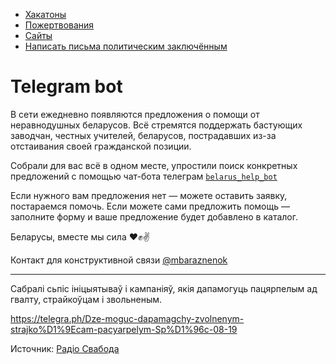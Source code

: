 - [Хакатоны](./hackathons.md)
- [Пожертвования](./donations.md)
- [Сайты](./websites)
- [Написать письма политическим заключённым](./letters-to-prisoners.md)

# Telegram bot

В сети ежедневно появляются предложения о помощи от неравнодушных беларусов. Всё стремятся поддержать бастующих заводчан, честных учителей, беларусов, пострадавших из-за отстаивания своей гражданской позиции. 

Собрали для вас всё в одном месте, упростили поиск конкретных предложений с помощью чат-бота телеграм [`belarus_help_bot`](https://t.me/belarus_help_bot)

Если нужного вам предложения нет — можете оставить заявку, постараемся помочь. 
Если можете сами предложить помощь — заполните форму и ваше предложение будет добавлено в каталог.

Беларусы, вместе мы сила ❤️✊✌️

Контакт для конструктивной связи [@mbaraznenok](https:/t.me/mbaraznenok)

---

Сабралі сьпіс ініцыятываў і кампаніяў, якія дапамогуць пацярпелым ад гвалту, страйкоўцам і звольненым.

https://telegra.ph/Dze-moguc-dapamagchy-zvolnenym-strajko%D1%9Ecam-pacyarpelym-Sp%D1%96c-08-19

Источник: [Радiо Свабода](https://t.me/radiosvaboda/7779)

